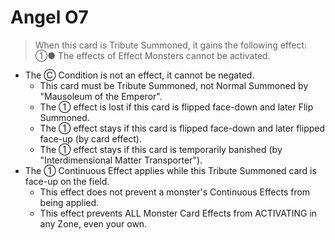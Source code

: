 # Angel O7

> When this card is Tribute Summoned, it gains the following effect: ①● The effects of Effect Monsters cannot be activated.

*   The Ⓒ Condition is not an effect, it cannot be negated.
    *   This card must be Tribute Summoned, not Normal Summoned by "Mausoleum of the Emperor".
    *   The ① effect is lost if this card is flipped face-down and later Flip Summoned.
    *   The ① effect stays if this card is flipped face-down and later flipped face-up (by card effect).
    *   The ① effect stays if this card is temporarily banished (by "Interdimensional Matter Transporter").
*   The ① Continuous Effect applies while this Tribute Summoned card is face-up on the field.
    *   This effect does not prevent a monster's Continuous Effects from being applied.
    *   This effect prevents ALL Monster Card Effects from ACTIVATING in any Zone, even your own.

